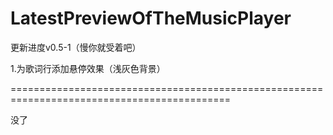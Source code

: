 # LatestPreviewOfTheMusicPlayer

更新进度v0.5-1（慢你就受着吧）

1.为歌词行添加悬停效果（浅灰色背景）

============================================================================================

没了
